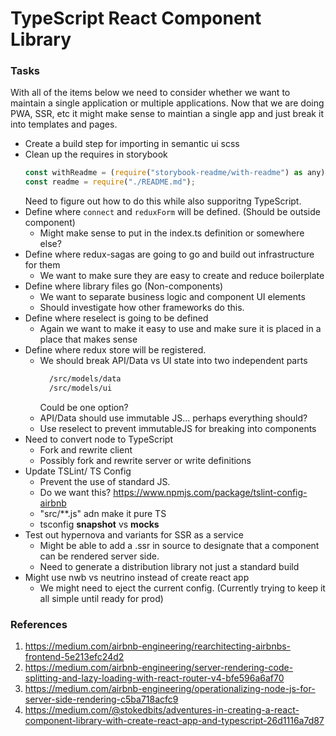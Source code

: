 # TypeScript React Component Library


### Tasks
With all of the items below we need to consider whether we want to maintain a single application or multiple applications. Now that we are doing PWA, SSR, etc it might make sense to maintian a single app and just break it into templates and pages.
* Create a build step for importing in semantic ui scss 
* Clean up the requires in storybook
    ```js
    const withReadme = (require("storybook-readme/with-readme") as any).default;
    const readme = require("./README.md");
    ```
    Need to figure out how to do this while also supporitng TypeScript.
* Define where `connect` and `reduxForm` will be defined. (Should be outside component)
    * Might make sense to put in the index.ts definition or somewhere else?
* Define where redux-sagas are going to go and build out infrastructure for them
    * We want to make sure they are easy to create and reduce boilerplate
* Define where library files go (Non-components)
    * We want to separate business logic and component UI elements
    * Should investigate how other frameworks do this. 
* Define where reselect is going to be defined
    * Again we want to make it easy to use and make sure it is placed in a place that makes sense
* Define where redux store will be registered. 
    * We should break API/Data vs UI state into two independent parts
        ```bash
          /src/models/data
          /src/models/ui
        ```
        Could be one option? 
    * API/Data should use immutable JS... perhaps everything should?
    * Use reselect to prevent immutableJS for breaking into components
* Need to convert node to TypeScript
    * Fork and rewrite client
    * Possibly fork and rewrite server or write definitions
* Update TSLint/ TS Config
    *  Prevent the use of standard JS.
    * Do we want this? https://www.npmjs.com/package/tslint-config-airbnb
    * "src/**.js" adn make it pure TS
    * tsconfig __snapshot__ vs __mocks__
* Test out hypernova and variants for SSR as a service
    * Might be able to add a .ssr in source to designate that a component can be rendered server side.
    * Need to generate a distribution library not just a standard build
* Might use nwb vs neutrino instead of create react app
    * We might need to eject the current config. (Currently trying to keep it all simple until ready for prod)



### References
1) https://medium.com/airbnb-engineering/rearchitecting-airbnbs-frontend-5e213efc24d2
2) https://medium.com/airbnb-engineering/server-rendering-code-splitting-and-lazy-loading-with-react-router-v4-bfe596a6af70
3) https://medium.com/airbnb-engineering/operationalizing-node-js-for-server-side-rendering-c5ba718acfc9
4) https://medium.com/@stokedbits/adventures-in-creating-a-react-component-library-with-create-react-app-and-typescript-26d1116a7d87
